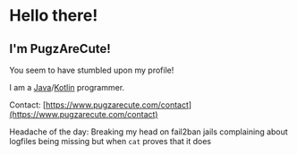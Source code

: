 # Hello there!
## I'm PugzAreCute!

You seem to have stumbled upon my profile!

I am a [Java](https://java.com/)/[Kotlin](https://kotlinlang.org/) programmer.

Contact: [https://www.pugzarecute.com/contact](https://www.pugzarecute.com/contact)

Headache of the day:
  Breaking my head on fail2ban jails complaining about logfiles being missing but when `cat` proves that it does 
